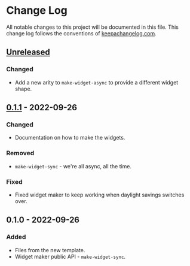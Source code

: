 # Change Log
All notable changes to this project will be documented in this file. This change log follows the conventions of [keepachangelog.com](http://keepachangelog.com/).

## [Unreleased]
### Changed
- Add a new arity to `make-widget-async` to provide a different widget shape.

## [0.1.1] - 2022-09-26
### Changed
- Documentation on how to make the widgets.

### Removed
- `make-widget-sync` - we're all async, all the time.

### Fixed
- Fixed widget maker to keep working when daylight savings switches over.

## 0.1.0 - 2022-09-26
### Added
- Files from the new template.
- Widget maker public API - `make-widget-sync`.

[Unreleased]: https://github.com/your-name/three-d-engine/compare/0.1.1...HEAD
[0.1.1]: https://github.com/your-name/three-d-engine/compare/0.1.0...0.1.1
